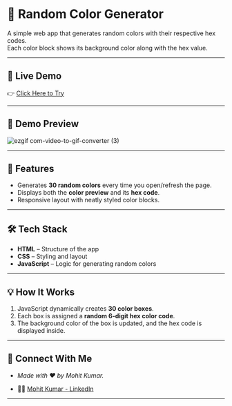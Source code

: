 # 🎨 Random Color Generator

A simple web app that generates random colors with their respective hex codes.  
Each color block shows its background color along with the hex value. 

 ---
 
## 🔴 Live Demo
👉 [Click Here to Try](https://random-color-gen-js.netlify.app/) 

---

## 📸 Demo Preview
![ezgif com-video-to-gif-converter (3)](https://github.com/user-attachments/assets/8eabe34f-fc14-400d-ba6c-860b2aeebf92)

---

## 🚀 Features
- Generates **30 random colors** every time you open/refresh the page.
- Displays both the **color preview** and its **hex code**.
- Responsive layout with neatly styled color blocks.
---
## 🛠️ Tech Stack
- **HTML** – Structure of the app
- **CSS** – Styling and layout
- **JavaScript** – Logic for generating random colors
---

## 💡 How It Works
1. JavaScript dynamically creates **30 color boxes**.
2. Each box is assigned a **random 6-digit hex color code**.
3. The background color of the box is updated, and the hex code is displayed inside.
---

## 🔗 Connect With Me
- *Made with ❤️ by Mohit Kumar.*

- 👨‍💻 [Mohit Kumar - LinkedIn](https://www.linkedin.com/in/mohit-kumar16)
---


